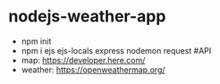 # nodejs-weather-app
- npm init
- npm i ejs ejs-locals express nodemon request
#API
- map:    https://developer.here.com/
- weather: https://openweathermap.org/

